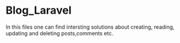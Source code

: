 # Blog_Laravel
In this files one can find intersting solutions about creating, reading, updating and deleting posts,comments etc.
